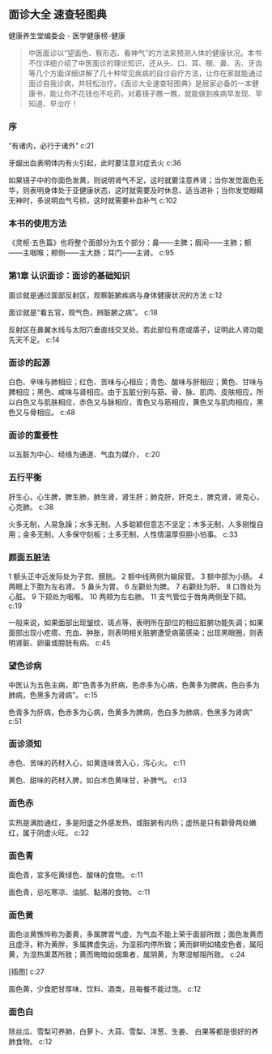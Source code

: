 ## 面诊大全 速查轻图典

健康养生堂编委会  -  医学健康榜-健康

> 中医面诊以“望面色、察形态、看神气”的方法来预测人体的健康状况。本书不仅详细介绍了中医面诊的理论知识，还从头、口、耳、眼、鼻、舌、牙齿等几个方面详细讲解了几十种常见疾病的自诊自疗方法，让你在家就能通过面诊自我诊病，并轻松治疗。《面诊大全速查轻图典》是居家必备的一本健康书，能让你不花钱也不吃药，对着镜子瞧一瞧，就能做到疾病早发现、早知道、早治疗！


### 序

“有诸内，必行于诸外” c:21

牙龈出血表明体内有火引起，此时要注意对症去火 c:36

如果镜子中的你面色发黄，则说明肾气不足，这时就要注意养肾；当你发觉面色无华，则表明身体处于亚健康状态，这时就需要及时休息、适当进补；当你发觉眼睛无神时，多说明血气亏损，这时就需要补血补气 c:102

### 本书的使用方法

《灵枢·五色篇》也将整个面部分为五个部分：鼻——主脾；眉间——主肺；额——主咽喉；颊侧——主大肠；耳门——主肾。 c:95

### 第1章 认识面诊：面诊的基础知识

面诊就是通过面部反射区，观察脏腑疾病与身体健康状况的方法 c:12

面诊就是“看五官，观气色，辨脏腑之病”。 c:18

反射区在鼻翼水线与太阳穴垂直线交叉处。若此部位有痣或痦子，证明此人肾功能先天不足。 c:14

### 面诊的起源

白色、辛味与肺相应；红色、苦味与心相应；青色、酸味与肝相应；黄色、甘味与脾相应；黑色、咸味与肾相应。由于五脏分别与筋、骨、脉、肌肉、皮肤相应，所以白色又与肌肤相应，赤色又与脉相应，青色又与筋相应，黄色又与肌肉相应，黑色又与骨相应。 c:48

### 面诊的重要性

以五脏为中心、经络为通道、气血为媒介， c:20

### 五行平衡

肝生心，心生脾，脾生肺，肺生肾，肾生肝；肺克肝，肝克土，脾克肾，肾克心，心克肺。 c:38

火多无制，人易急躁；水多无制，人多聪颖但意志不坚定；木多无制，人多刚愎自用；金多无制，人多保守刻板；土多无制，人性情温厚但胆小怕事。 c:33

### 颜面五脏法

1 额头正中近发际处为子宫、膀胱。 2 额中线两侧为输尿管。 3 额中部为小肠。 4 两眼上下胞为左右肾。 5 鼻头为胃。 6 左颧处为脾。 7 右颧处为肝。 8 口唇处为心脏。 9 下颏处为咽喉。 10 两颊为左右肺。 11 支气管位于唇角两侧至下颏。 c:19

一般来说，如果面部出现皱纹、斑点等，表明所在部位的相应脏腑功能失调；如果面部出现小疙瘩、充血、肿胀，则表明相关脏腑遭受病菌感染；出现黑眼圈，则表明肾脏、卵巢或膀胱有病。 c:45

### 望色诊病

中医认为五色主病，即“色青多为肝病，色赤多为心病，色黄多为脾病，色白多为肺病，色黑多为肾病”。 c:15

色青多为肝病，色赤多为心病，色黄多为脾病，色白多为肺病，色黑多为肾病” c:51

### 面诊须知

赤色、苦味的药材入心，如黄连味苦入心，泻心火。 c:11

黄色、甜味的药材入脾，如白术色黄味甘，补脾气。 c:13

### 面色赤

实热是满脸通红，多是阳盛之外感发热，或脏腑有内热；虚热是只有颧骨两处嫩红，属于阴虚火旺。 c:32

### 面色青

面色青，宜多吃黄绿色、酸味的食物。 c:11

面色青，忌吃寒凉、油腻、黏滞的食物。 c:11

### 面色黄

面色淡黄憔悴称为萎黄，多属脾胃气虚，为气血不能上荣于面部所致；面色发黄而且虚浮，称为黄胖，多属脾虚失运，为湿邪内停所致；黄而鲜明如橘皮色者，属阳黄，为湿热熏蒸所致；黄而晦暗如烟熏者，属阴黄，为寒湿郁阻所致。 c:24

[插图] c:27

面色黄，少食肥甘厚味、饮料、酒类，且每餐不能过饱。 c:12

### 面色白

除丝瓜、雪梨可养肺，白萝卜、大蒜、雪梨、洋葱、生姜、 白果等都是很好的养肺食物。 c:12